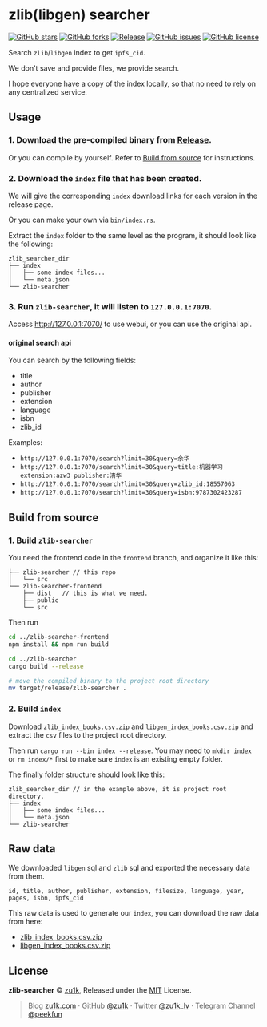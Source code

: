 # zlib(libgen) searcher

[![GitHub stars](https://img.shields.io/github/stars/zu1k/zlib-searcher)](https://github.com/zu1k/zlib-searcher/stargazers)
[![GitHub forks](https://img.shields.io/github/forks/zu1k/zlib-searcher)](https://github.com/zu1k/zlib-searcher/network)
[![Release](https://img.shields.io/github/release/zu1k/zlib-searcher)](https://github.com/zu1k/zlib-searcher/releases)
[![GitHub issues](https://img.shields.io/github/issues/zu1k/zlib-searcher)](https://github.com/zu1k/zlib-searcher/issues)
[![GitHub license](https://img.shields.io/github/license/zu1k/zlib-searcher)](https://github.com/zu1k/zlib-searcher/blob/master/LICENSE)

Search `zlib`/`libgen` index to get `ipfs_cid`.

We don't save and provide files, we provide search.

I hope everyone have a copy of the index locally, so that no need to rely on any centralized service.

## Usage

### 1. Download the pre-compiled binary from [Release](https://github.com/zu1k/zlib-searcher/releases).

Or you can compile by yourself. Refer to [Build from source](#build-from-source) for instructions.

### 2. Download the `index` file that has been created.

We will give the corresponding `index` download links for each version in the release page.

Or you can make your own via `bin/index.rs`.

Extract the `index` folder to the same level as the program, it should look like the following:

```
zlib_searcher_dir
├── index
│   ├── some index files...
│   └── meta.json
└── zlib-searcher
```

### 3. Run `zlib-searcher`, it will listen to `127.0.0.1:7070`.

Access http://127.0.0.1:7070/ to use webui, or you can use the original api.

#### original search api

You can search by the following fields:

- title
- author
- publisher
- extension
- language
- isbn
- zlib_id

Examples:

- `http://127.0.0.1:7070/search?limit=30&query=余华`
- `http://127.0.0.1:7070/search?limit=30&query=title:机器学习 extension:azw3 publisher:清华`
- `http://127.0.0.1:7070/search?limit=30&query=zlib_id:18557063`
- `http://127.0.0.1:7070/search?limit=30&query=isbn:9787302423287`

## Build from source

### 1. Build `zlib-searcher`

You need the frontend code in the `frontend` branch, and organize it like this:

```
├── zlib-searcher // this repo
│   └── src
└── zlib-searcher-frontend
    ├── dist   // this is what we need.
    ├── public
    └── src
```

Then run
```bash
cd ../zlib-searcher-frontend
npm install && npm run build

cd ../zlib-searcher
cargo build --release

# move the compiled binary to the project root directory
mv target/release/zlib-searcher .
```

### 2. Build `index`

Download `zlib_index_books.csv.zip` and `libgen_index_books.csv.zip` and extract the `csv` files to the project root directory.

Then run `cargo run --bin index --release`. You may need to `mkdir index` or `rm index/*` first to make sure `index` is an existing empty folder.

The finally folder structure should look like this:

```
zlib_searcher_dir // in the example above, it is project root directory.
├── index
│   ├── some index files...
│   └── meta.json
└── zlib-searcher
```

## Raw data

We downloaded `libgen` sql and `zlib` sql and exported the necessary data from them.

```
id, title, author, publisher, extension, filesize, language, year, pages, isbn, ipfs_cid
```

This raw data is used to generate our `index`, you can download the raw data from here:

- [zlib_index_books.csv.zip](https://zlib.r2.zu1k.com/raw/zlib_index_books.csv.zip)
- [libgen_index_books.csv.zip](https://zlib.r2.zu1k.com/raw/libgen_index_books.csv.zip)

## License

**zlib-searcher** © [zu1k](https://github.com/zu1k), Released under the [MIT](./LICENSE) License.<br>

> Blog [zu1k.com](https://zu1k.com) · GitHub [@zu1k](https://github.com/zu1k) · Twitter [@zu1k_lv](https://twitter.com/zu1k_lv) · Telegram Channel [@peekfun](https://t.me/peekfun)
